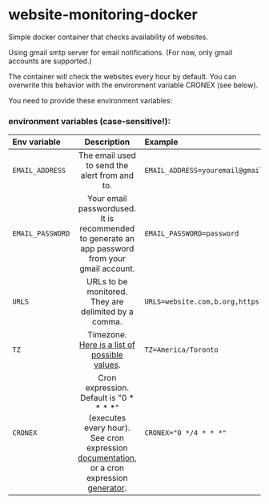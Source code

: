 # website-monitoring-docker

Simple docker container that checks availability of websites.

Using gmail smtp server for email notifications. (For now, only gmail accounts are supported.)

The container will check the websites every hour by default. You can overwrite this behavior with the environment variable CRONEX (see below).

You need to provide these environment variables:

### environment variables (case-sensitive!):
| Env variable | Description | Example |
| :------------- | :----------: | :----------- |
| `EMAIL_ADDRESS` | The email used to send the alert from and to. | `EMAIL_ADDRESS=youremail@gmail.com` |
| `EMAIL_PASSWORD` | Your email passwordused. It is recommended to generate an app password from your gmail account. | `EMAIL_PASSWORD=password` |
| `URLS` | URLs to be monitored. They are delimited by a comma. | `URLS=website.com,b.org,https://c.io` |
| `TZ` | Timezone. [Here is a list of possible values](https://en.wikipedia.org/wiki/List_of_tz_database_time_zones "Wikipedia's list of timezones"). | `TZ=America/Toronto` |
| `CRONEX` | Cron expression. Default is "0 * * * *" (executes every hour). See cron expression [documentation](https://docs.oracle.com/cd/E12058_01/doc/doc.1014/e12030/cron_expressions.htm), or a cron expression [generator](https://crontab.cronhub.io/). | `CRONEX="0 */4 * * *"` |

